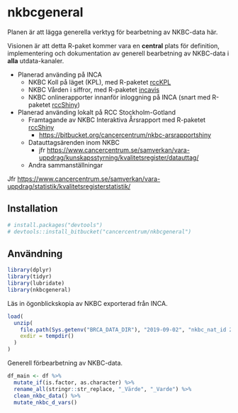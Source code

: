 
<!-- README.md är genererad från README.Rmd. Vänligen redigera den filen. -->

# nkbcgeneral

Planen är att lägga generella verktyg för bearbetning av NKBC-data här.

Visionen är att detta R-paket kommer vara en **central** plats för
definition, implementering och dokumentation av generell bearbetning av
NKBC-data i **alla** utdata-kanaler.

  - Planerad använding på INCA
      - NKBC Koll på läget (KPL), med R-paketet
        [rccKPL](https://bitbucket.org/cancercentrum/rcckpl)
      - NKBC Vården i siffror, med R-paketet
        [incavis](https://bitbucket.org/cancercentrum/incavis)
      - NKBC onlinerapporter innanför inloggning på INCA (snart med
        R-paketet
        [rccShiny](https://bitbucket.org/cancercentrum/rccshiny))
  - Planerad använding lokalt på RCC Stockholm-Gotland
      - Framtagande av NKBC Interaktiva Årsrapport med R-paketet
        [rccShiny](https://bitbucket.org/cancercentrum/rccshiny)
          - <https://bitbucket.org/cancercentrum/nkbc-arsrapportshiny>
      - Datauttagsärenden inom NKBC
          - jfr
            <https://www.cancercentrum.se/samverkan/vara-uppdrag/kunskapsstyrning/kvalitetsregister/datauttag/>
      - Andra sammanställningar

Jfr
<https://www.cancercentrum.se/samverkan/vara-uppdrag/statistik/kvalitetsregisterstatistik/>

## Installation

``` r
# install.packages("devtools")
# devtools::install_bitbucket("cancercentrum/nkbcgeneral")
```

## Användning

``` r
library(dplyr)
library(tidyr)
library(lubridate)
library(nkbcgeneral)
```

Läs in ögonblickskopia av NKBC exporterad från INCA.

``` r
load(
  unzip(
    file.path(Sys.getenv("BRCA_DATA_DIR"), "2019-09-02", "nkbc_nat_id 2019-09-02 09-02-35.zip"),
    exdir = tempdir()
  )
)
```

Generell förbearbetning av NKBC-data.

``` r
df_main <- df %>%
  mutate_if(is.factor, as.character) %>%
  rename_all(stringr::str_replace, "_Värde", "_Varde") %>%
  clean_nkbc_data() %>%
  mutate_nkbc_d_vars()
```
